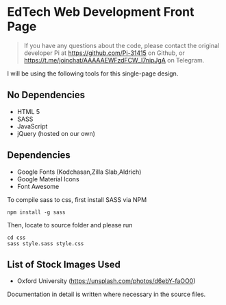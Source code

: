 # EdTech Web Development Front Page

>If you have any questions about the code, please contact the original developer Pi at https://github.com/Pi-31415 on Github, or https://t.me/joinchat/AAAAAEWFzdFCW_I7nipJgA on Telegram.

I will be using the following tools for this single-page design.

## No Dependencies

* HTML 5
* SASS
* JavaScript
* jQuery (hosted on our own)

## Dependencies
* Google Fonts (Kodchasan,Zilla Slab,Aldrich)
* Google Material Icons
* Font Awesome


To compile sass to css, first install SASS via NPM

```
npm install -g sass
```

Then, locate to source folder and please run

```
cd css
sass style.sass style.css
```

## List of Stock Images Used
* Oxford University (https://unsplash.com/photos/d6ebY-faOO0)

Documentation in detail is written where necessary in the source files.
